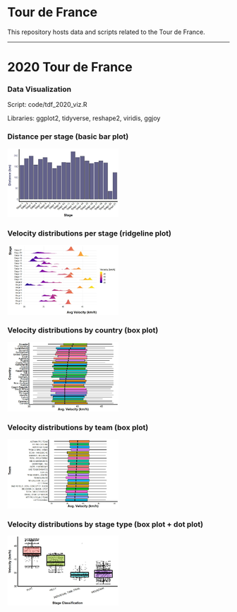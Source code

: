 # Tour de France
This repository hosts data and scripts related to the Tour de France. 

---

# 2020 Tour de France 
### Data Visualization
Script: code/tdf_2020_viz.R

Libraries: ggplot2, tidyverse, reshape2, viridis, ggjoy 

### Distance per stage (basic bar plot)
<img src="media/tdf_2020_stage_distance.jpeg" width="50%">


### Velocity distributions per stage (ridgeline plot)
<img src="media/tdf_2020_stage_velocity.jpeg" width="50%">


### Velocity distributions by country (box plot)
<img src="media/tdf_2020_country_velocity.jpeg" width="50%">


### Velocity distributions by team (box plot)
<img src="media/tdf_2020_team_velocity.jpeg" width="50%">


### Velocity distributions by stage type (box plot + dot plot)
<img src="media/tdf_2020_stage_type_velocity.jpeg" width="50%">

